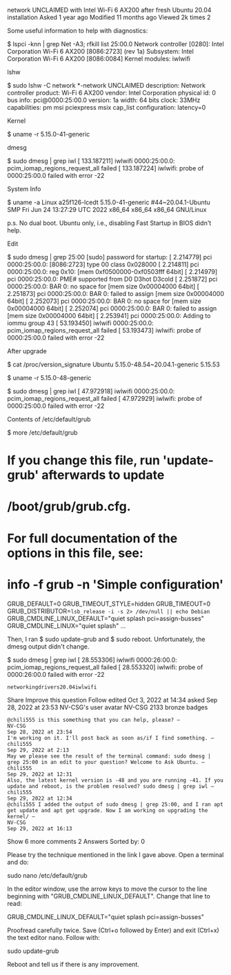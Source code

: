 network UNCLAIMED with Intel Wi-Fi 6 AX200 after fresh Ubuntu 20.04 installation
Asked 1 year ago
Modified 11 months ago
Viewed 2k times
2

Some useful information to help with diagnostics:

$ lspci -knn | grep Net -A3; rfkill list
25:00.0 Network controller [0280]: Intel Corporation Wi-Fi 6 AX200 [8086:2723] (rev 1a)
    Subsystem: Intel Corporation Wi-Fi 6 AX200 [8086:0084]
    Kernel modules: iwlwifi

lshw

$ sudo lshw -C network
  *-network UNCLAIMED
       description: Network controller
       product: Wi-Fi 6 AX200
       vendor: Intel Corporation
       physical id: 0
       bus info: pci@0000:25:00.0
       version: 1a
       width: 64 bits
       clock: 33MHz
       capabilities: pm msi pciexpress msix cap_list
       configuration: latency=0

Kernel

$ uname -r
5.15.0-41-generic

dmesg

$ sudo dmesg | grep iwl
[  133.187211] iwlwifi 0000:25:00.0: pcim_iomap_regions_request_all failed
[  133.187224] iwlwifi: probe of 0000:25:00.0 failed with error -22

System Info

$ uname -a
Linux a25f126-lcedt 5.15.0-41-generic #44~20.04.1-Ubuntu SMP Fri Jun 24 13:27:29 UTC 2022 x86_64 x86_64 x86_64 GNU/Linux

p.s. No dual boot. Ubuntu only, i.e., disabling Fast Startup in BIOS didn't help.

Edit

$ sudo dmesg | grep 25:00
[sudo] password for startup: 
[    2.214779] pci 0000:25:00.0: [8086:2723] type 00 class 0x028000
[    2.214811] pci 0000:25:00.0: reg 0x10: [mem 0xf0500000-0xf0503fff 64bit]
[    2.214979] pci 0000:25:00.0: PME# supported from D0 D3hot D3cold
[    2.251872] pci 0000:25:00.0: BAR 0: no space for [mem size 0x00004000 64bit]
[    2.251873] pci 0000:25:00.0: BAR 0: failed to assign [mem size 0x00004000 64bit]
[    2.252073] pci 0000:25:00.0: BAR 0: no space for [mem size 0x00004000 64bit]
[    2.252074] pci 0000:25:00.0: BAR 0: failed to assign [mem size 0x00004000 64bit]
[    2.253941] pci 0000:25:00.0: Adding to iommu group 43
[   53.193450] iwlwifi 0000:25:00.0: pcim_iomap_regions_request_all failed
[   53.193473] iwlwifi: probe of 0000:25:00.0 failed with error -22

After upgrade

$ cat /proc/version_signature
Ubuntu 5.15.0-48.54~20.04.1-generic 5.15.53

$ uname -r
5.15.0-48-generic

$ sudo dmesg | grep iwl
[   47.972918] iwlwifi 0000:25:00.0: pcim_iomap_regions_request_all failed
[   47.972929] iwlwifi: probe of 0000:25:00.0 failed with error -22

Contents of /etc/default/grub

$ more /etc/default/grub
# If you change this file, run 'update-grub' afterwards to update
# /boot/grub/grub.cfg.
# For full documentation of the options in this file, see:
#   info -f grub -n 'Simple configuration'

GRUB_DEFAULT=0
GRUB_TIMEOUT_STYLE=hidden
GRUB_TIMEOUT=0
GRUB_DISTRIBUTOR=`lsb_release -i -s 2> /dev/null || echo Debian`
GRUB_CMDLINE_LINUX_DEFAULT="quiet splash pci=assign-busses"
GRUB_CMDLINE_LINUX="quiet splash"
...

Then, I ran $ sudo update-grub and $ sudo reboot. Unfortunately, the dmesg output didn't change.

$ sudo dmesg | grep iwl
[   28.553306] iwlwifi 0000:26:00.0: pcim_iomap_regions_request_all failed
[   28.553320] iwlwifi: probe of 0000:26:00.0 failed with error -22

    networkingdrivers20.04iwlwifi

Share
Improve this question
Follow
edited Oct 3, 2022 at 14:34
asked Sep 28, 2022 at 23:53
NV-CSG's user avatar
NV-CSG
2133 bronze badges

    @chili555 is this something that you can help, please? – 
    NV-CSG
    Sep 28, 2022 at 23:54
    I'm working on it. I'll post back as soon as/if I find something. – 
    chili555
    Sep 29, 2022 at 2:13
    May we please see the result of the terminal command: sudo dmesg | grep 25:00 in an edit to your question? Welcome to Ask Ubuntu. – 
    chili555
    Sep 29, 2022 at 12:31
    Also, the latest kernel version is -48 and you are running -41. If you update and reboot, is the problem resolved? sudo dmesg | grep iwl – 
    chili555
    Sep 29, 2022 at 12:34
    @chili555 I added the output of sudo dmesg | grep 25:00, and I ran apt get update and apt get upgrade. Now I am working on upgrading the kernel/ – 
    NV-CSG
    Sep 29, 2022 at 16:13

Show 6 more comments
2 Answers
Sorted by:
0

Please try the technique mentioned in the link I gave above. Open a terminal and do:

sudo nano /etc/default/grub

In the editor window, use the arrow keys to move the cursor to the line beginning with "GRUB_CMDLINE_LINUX_DEFAULT". Change that line to read:

GRUB_CMDLINE_LINUX_DEFAULT="quiet splash pci=assign-busses"

Proofread carefully twice. Save (Ctrl+o followed by Enter) and exit (Ctrl+x) the text editor nano. Follow with:

sudo update-grub

Reboot and tell us if there is any improvement.


